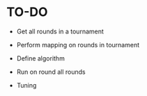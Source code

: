 # TO-DO
- Get all rounds in a tournament

- Perform mapping on rounds in tournament
- Define algorithm
- Run on round all rounds
- Tuning
